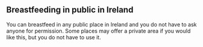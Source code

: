 ##  Breastfeeding in public in Ireland

You can breastfeed in any public place in Ireland and you do not have to ask
anyone for permission. Some places may offer a private area if you would like
this, but you do not have to use it.
